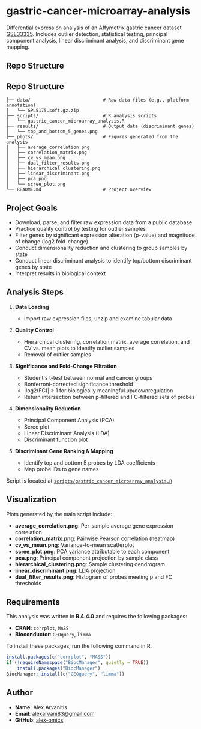 # gastric-cancer-microarray-analysis
Differential expression analysis of an Affymetrix gastric cancer dataset [GSE33335](https://www.ncbi.nlm.nih.gov/geo/query/acc.cgi?acc=GSE33335).
Includes outlier detection, statistical testing, principal component analysis, linear discriminant analysis, and discriminant gene mapping.

## Repo Structure

## Repo Structure
```
├── data/                           # Raw data files (e.g., platform annotation)  
│   └── GPL5175.soft.gz.zip  
├── scripts/                        # R analysis scripts  
│   └── gastric_cancer_microarray_analysis.R  
├── results/                        # Output data (discriminant genes)  
│   └── top_and_bottom_5_genes.png  
├── plots/                          # Figures generated from the analysis  
│   ├── average_correlation.png  
│   ├── correlation_matrix.png  
│   ├── cv_vs_mean.png  
│   ├── dual_filter_results.png  
│   ├── hierarchical_clustering.png  
│   ├── linear_discriminant.png  
│   ├── pca.png  
│   └── scree_plot.png  
└── README.md                       # Project overview  
```

## Project Goals

- Download, parse, and filter raw expression data from a public database
- Practice quality control by testing for outlier samples
- Filter genes by significant expression alteration (p-value) and magnitude of change (log2 fold-change)
- Conduct dimensionality reduction and clustering to group samples by state
- Conduct linear discriminant analysis to identify top/bottom discriminant genes by state
- Interpret results in biological context

## Analysis Steps

1. **Data Loading**
   - Import raw expression files, unzip and examine tabular data

2. **Quality Control**
   - Hierarchical clustering, correlation matrix, average correlation, and CV vs. mean plots to identify outlier samples
   - Removal of outlier samples
  
3. **Significance and Fold-Change Filtration**
   - Student's t-test between normal and cancer groups
   - Bonferroni-corrected significance threshold
   - |log2(FC)| > 1 for biologically meaningful up/downregulation
   - Return intersection between p-filtered and FC-filtered sets of probes

4. **Dimensionality Reduction**
   - Principal Component Analysis (PCA)
   - Scree plot
   - Linear Discriminant Analysis (LDA)
   - Discriminant function plot
  
5. **Discriminant Gene Ranking & Mapping**
   - Identify top and bottom 5 probes by LDA coefficients
   - Map probe IDs to gene names

Script is located at [`scripts/gastric_cancer_microarray_analysis.R`](scripts/gastric_cancer_microarray_analysis.R)

## Visualization

Plots generated by the main script include:

- **average_correlation.png**: Per-sample average gene expression correlation  
- **correlation_matrix.png**: Pairwise Pearson correlation (heatmap)
- **cv_vs_mean.png**: Variance-to-mean scatterplot  
- **scree_plot.png**: PCA variance attributable to each component 
- **pca.png**: Principal component projection by sample class
- **hierarchical_clustering.png**: Sample clustering dendrogram  
- **linear_discriminant.png**: LDA projection  
- **dual_filter_results.png**: Histogram of probes meeting p and FC thresholds

## Requirements

This analysis was written in **R 4.4.0** and requires the following packages:

- **CRAN**: `corrplot`, `MASS`
- **Bioconductor**: `GEOquery`, `limma`

To install these packages, run the following command in R:

```r
install.packages(c("corrplot", "MASS"))
if (!requireNamespace("BiocManager", quietly = TRUE))
    install.packages("BiocManager")
BiocManager::install(c("GEOquery", "limma"))
```

## Author

- **Name**: Alex Arvanitis  
- **Email**: [alexarvani83@gmail.com](mailto:alexarvani83@gmail.com)  
- **GitHub**: [alex-omics](https://github.com/alex-omics)


